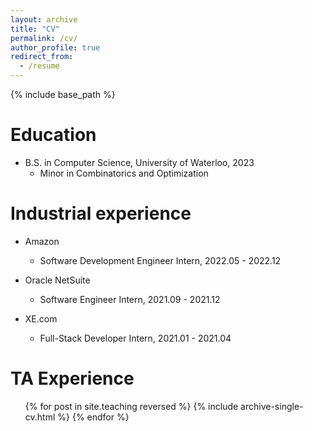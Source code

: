 ```yaml
---
layout: archive
title: "CV"
permalink: /cv/
author_profile: true
redirect_from:
  - /resume
---
```


{% include base_path %}

Education
======
* B.S. in Computer Science, University of Waterloo, 2023
  * Minor in Combinatorics and Optimization

Industrial experience
======
* Amazon
  * Software Development Engineer Intern, 2022.05 - 2022.12

* Oracle NetSuite
  * Software Engineer Intern, 2021.09 - 2021.12

* XE.com
  * Full-Stack Developer Intern, 2021.01 - 2021.04

TA Experience
======
  <ul>{% for post in site.teaching reversed %}
    {% include archive-single-cv.html %}
  {% endfor %}</ul>

<!-- Skills
======
* Skill 1
* Skill 2
  * Sub-skill 2.1
  * Sub-skill 2.2
  * Sub-skill 2.3
* Skill 3 -->

<!-- Publications
======
  <ul>{% for post in site.publications %}
    {% include archive-single-cv.html %}
  {% endfor %}</ul> -->
  
<!-- Talks
======
  <ul>{% for post in site.talks %}
    {% include archive-single-talk-cv.html %}
  {% endfor %}</ul> -->
  
<!-- Service and leadership
======
* Currently signed in to 43 different slack teams -->
